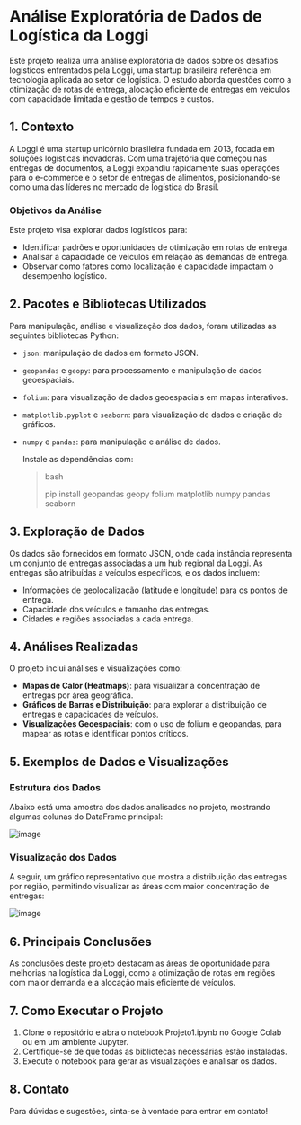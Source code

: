 # Análise Exploratória de Dados de Logística da Loggi

Este projeto realiza uma análise exploratória de dados sobre os desafios logísticos enfrentados pela Loggi, uma startup brasileira referência em tecnologia aplicada ao setor de logística. O estudo aborda questões como a otimização de rotas de entrega, alocação eficiente de entregas em veículos com capacidade limitada e gestão de tempos e custos.

## 1. Contexto

A Loggi é uma startup unicórnio brasileira fundada em 2013, focada em soluções logísticas inovadoras. Com uma trajetória que começou nas entregas de documentos, a Loggi expandiu rapidamente suas operações para o e-commerce e o setor de entregas de alimentos, posicionando-se como uma das líderes no mercado de logística do Brasil.

### Objetivos da Análise

Este projeto visa explorar dados logísticos para:
* Identificar padrões e oportunidades de otimização em rotas de entrega.
* Analisar a capacidade de veículos em relação às demandas de entrega.
* Observar como fatores como localização e capacidade impactam o desempenho logístico.

## 2. Pacotes e Bibliotecas Utilizados

Para manipulação, análise e visualização dos dados, foram utilizadas as seguintes bibliotecas Python:
* `json`: manipulação de dados em formato JSON.
* `geopandas` e `geopy`: para processamento e manipulação de dados geoespaciais.
* `folium`: para visualização de dados geoespaciais em mapas interativos.
* `matplotlib.pyplot` e `seaborn`: para visualização de dados e criação de gráficos.
* `numpy` e `pandas`: para manipulação e análise de dados.

  Instale as dependências com:

  >bash
  >
  >pip install geopandas geopy folium matplotlib numpy pandas seaborn

## 3. Exploração de Dados

  Os dados são fornecidos em formato JSON, onde cada instância representa um conjunto de entregas associadas a um hub regional da Loggi. As entregas são atribuídas a veículos específicos, e os dados incluem:
  * Informações de geolocalização (latitude e longitude) para os pontos de entrega.
  * Capacidade dos veículos e tamanho das entregas.
  * Cidades e regiões associadas a cada entrega.

## 4. Análises Realizadas

 O projeto inclui análises e visualizações como:
 * **Mapas de Calor (Heatmaps)**: para visualizar a concentração de entregas por área geográfica.
 * **Gráficos de Barras e Distribuição**: para explorar a distribuição de entregas e capacidades de veículos.
 * **Visualizações Geoespaciais**: com o uso de folium e geopandas, para mapear as rotas e identificar pontos críticos.

## 5. Exemplos de Dados e Visualizações

 ### Estrutura dos Dados
 Abaixo está uma amostra dos dados analisados no projeto, mostrando algumas colunas do DataFrame principal:

   ![image](https://github.com/user-attachments/assets/3e0ff4cd-fed5-4bbc-9cc7-51fe71f96351)

 ### Visualização dos Dados
 A seguir, um gráfico representativo que mostra a distribuição das entregas por região, permitindo visualizar as áreas com maior concentração de entregas:

 ![image](https://github.com/user-attachments/assets/1a997e63-511e-4e19-913a-55da465bd12a)


## 6. Principais Conclusões

 As conclusões deste projeto destacam as áreas de oportunidade para melhorias na logística da Loggi, como a otimização de rotas em regiões com maior demanda e a alocação mais eficiente de veículos.

## 7. Como Executar o Projeto

 1. Clone o repositório e abra o notebook Projeto1.ipynb no Google Colab ou em um ambiente Jupyter.
 2. Certifique-se de que todas as bibliotecas necessárias estão instaladas.
 3. Execute o notebook para gerar as visualizações e analisar os dados.

## 8. Contato

 Para dúvidas e sugestões, sinta-se à vontade para entrar em contato!

